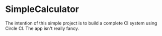 # SimpleCalculator

The intention of this simple project is to build a complete CI system using Circle CI. The app isn't really fancy. 
